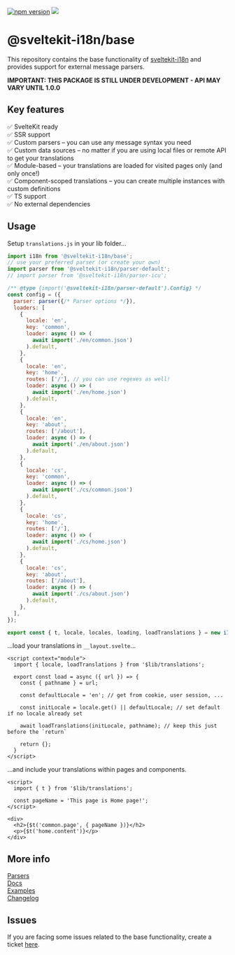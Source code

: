 

[![npm version](https://badge.fury.io/js/@sveltekit-i18n%2Fbase.svg)](https://badge.fury.io/js/@sveltekit-i18n%2Fbase) ![](https://github.com/sveltekit-i18n/base/workflows/Tests/badge.svg)

# @sveltekit-i18n/base
This repository contains the base functionality of [sveltekit-i18n](https://github.com/sveltekit-i18n/lib) and provides support for external message parsers.

__IMPORTANT: THIS PACKAGE IS STILL UNDER DEVELOPMENT - API MAY VARY UNTIL 1.0.0__

## Key features

✅ SvelteKit ready\
✅ SSR support\
✅ Custom parsers – you can use any message syntax you need\
✅ Custom data sources – no matter if you are using local files or remote API to get your translations\
✅ Module-based – your translations are loaded for visited pages only (and only once!)\
✅ Component-scoped translations – you can create multiple instances with custom definitions\
✅ TS support\
✅ No external dependencies

## Usage

Setup `translations.js` in your lib folder...
```javascript
import i18n from '@sveltekit-i18n/base';
// use your preferred parser (or create your own)
import parser from '@sveltekit-i18n/parser-default';
// import parser from '@sveltekit-i18n/parser-icu';

/** @type {import('@sveltekit-i18n/parser-default').Config} */
const config = ({
  parser: parser({/* Parser options */}),
  loaders: [
    {
      locale: 'en',
      key: 'common',
      loader: async () => (
        await import('./en/common.json')
      ).default,
    },
    {
      locale: 'en',
      key: 'home',
      routes: ['/'], // you can use regexes as well!
      loader: async () => (
        await import('./en/home.json')
      ).default,
    },
    {
      locale: 'en',
      key: 'about',
      routes: ['/about'],
      loader: async () => (
        await import('./en/about.json')
      ).default,
    },
    {
      locale: 'cs',
      key: 'common',
      loader: async () => (
        await import('./cs/common.json')
      ).default,
    },
    {
      locale: 'cs',
      key: 'home',
      routes: ['/'],
      loader: async () => (
        await import('./cs/home.json')
      ).default,
    },
    {
      locale: 'cs',
      key: 'about',
      routes: ['/about'],
      loader: async () => (
        await import('./cs/about.json')
      ).default,
    },
  ],
});

export const { t, locale, locales, loading, loadTranslations } = new i18n(config);
```

...load your translations in `__layout.svelte`...

```svelte
<script context="module">
  import { locale, loadTranslations } from '$lib/translations';

  export const load = async ({ url }) => {
    const { pathname } = url;

    const defaultLocale = 'en'; // get from cookie, user session, ...
    
    const initLocale = locale.get() || defaultLocale; // set default if no locale already set

    await loadTranslations(initLocale, pathname); // keep this just before the `return`

    return {};
  }
</script>
```

...and include your translations within pages and components.

```svelte
<script>
  import { t } from '$lib/translations';

  const pageName = 'This page is Home page!';
</script>

<div>
  <h2>{$t('common.page', { pageName })}</h2>
  <p>{$t('home.content')}</p>
</div>
```


## More info
[Parsers](https://github.com/sveltekit-i18n/parsers)\
[Docs](https://github.com/sveltekit-i18n/base/tree/master/docs/README.md)\
[Examples](https://github.com/sveltekit-i18n/lib/tree/master/examples#parsers)\
[Changelog](https://github.com/sveltekit-i18n/base/releases)


## Issues
If you are facing some issues related to the base functionality, create a ticket [here](https://github.com/sveltekit-i18n/lib/issues).
